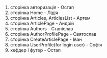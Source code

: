 1. сторінка авторизація - Остап
2. сторінка Home - Лідія
3. сторінка Articles, ArticlesList - Артем
4. сторінка ArticlePage - Андрій
5. сторінка Authors - Станіслав
6. сторінка AuthorProfilePage - Святослав
7. сторінка CreateArticlePage - Іван
8. сторінка UserProfile(for login user) - Софія
9. хефдер і футер - Остап